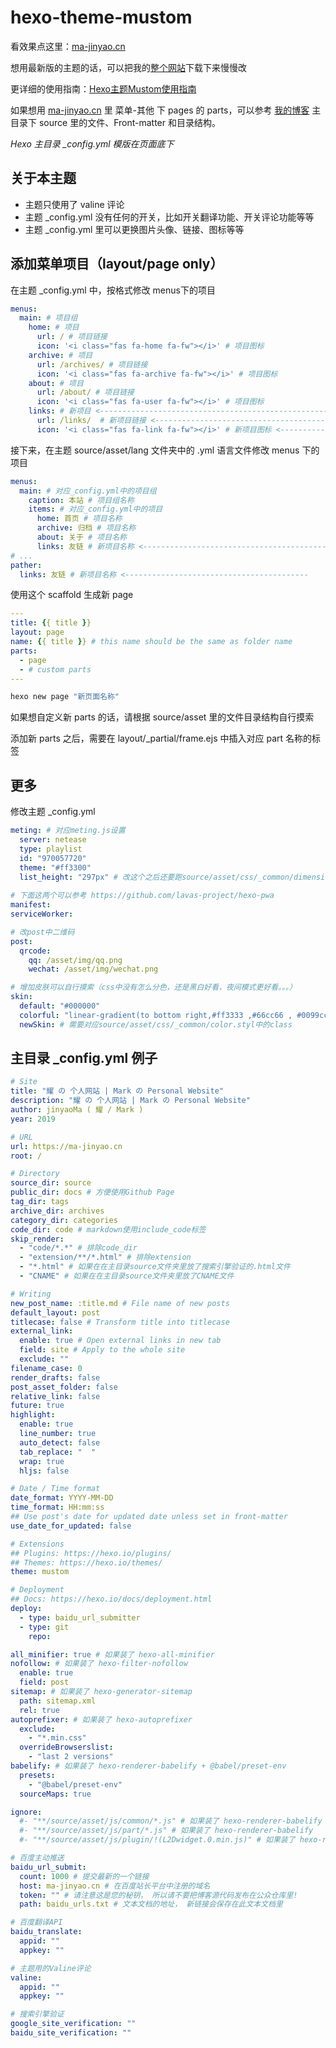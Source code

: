 # hexo-theme-mustom

看效果点这里：[ma-jinyao.cn](//ma-jinyao.cn)

想用最新版的主题的话，可以把我的[整个网站](//github.com/jinyaoMa/ma-jinyao.cn)下载下来慢慢改

更详细的使用指南：[Hexo主题Mustom使用指南](//ma-jinyao.cn/posts/49651/)

如果想用 [ma-jinyao.cn](//ma-jinyao.cn) 里 菜单-其他 下 pages 的 parts，可以参考 [我的博客](https://github.com/jinyaoMa/ma-jinyao.cn) 主目录下 source 里的文件、Front-matter 和目录结构。

_Hexo 主目录 \_config.yml 模版在页面底下_

## 关于本主题

- 主题只使用了 valine 评论
- 主题 _config.yml 没有任何的开关，比如开关翻译功能、开关评论功能等等
- 主题 _config.yml 里可以更换图片头像、链接、图标等等

## 添加菜单项目（layout/page only）

在主题 _config.yml 中，按格式修改 menus下的项目

``` yaml
menus:
  main: # 项目组
    home: # 项目
      url: / # 项目链接
      icon: '<i class="fas fa-home fa-fw"></i>' # 项目图标
    archive: # 项目
      url: /archives/ # 项目链接
      icon: '<i class="fas fa-archive fa-fw"></i>' # 项目图标
    about: # 项目
      url: /about/ # 项目链接
      icon: '<i class="fas fa-user fa-fw"></i>' # 项目图标
    links: # 新项目 <----------------------------------------------------
      url: /links/  # 新项目链接 <----------------------------------------
      icon: '<i class="fas fa-link fa-fw"></i>' # 新项目图标 <------------
```

接下来，在主题 source/asset/lang 文件夹中的 .yml 语言文件修改 menus 下的项目

``` yaml
menus:
  main: # 对应_config.yml中的项目组
    caption: 本站 # 项目组名称
    items: # 对应_config.yml中的项目
      home: 首页 # 项目名称
      archive: 归档 # 项目名称
      about: 关于 # 项目名称
      links: 友链 # 新项目名称 <-----------------------------------------
# ...
pather:
  links: 友链 # 新项目名称 <-----------------------------------------
```

使用这个 scaffold 生成新 page

``` yaml
---
title: {{ title }}
layout: page
name: {{ title }} # this name should be the same as folder name
parts: 
  - page
  - # custom parts
---
```

``` bash
hexo new page "新页面名称"
```

如果想自定义新 parts 的话，请根据 source/asset 里的文件目录结构自行摸索

添加新 parts 之后，需要在 layout/_partial/frame.ejs 中插入对应 part 名称的标签

## 更多

修改主题 _config.yml
``` yaml
meting: # 对应meting.js设置
  server: netease
  type: playlist
  id: "970057720"
  theme: "#ff3300"
  list_height: "297px" # 改这个之后还要跑source/asset/css/_common/dimension.styl里改$audioplayer_list_height
  
# 下面这两个可以参考 https://github.com/lavas-project/hexo-pwa
manifest:
serviceWorker:

# 改post中二维码
post:
  qrcode:
    qq: /asset/img/qq.png
    wechat: /asset/img/wechat.png

# 增加皮肤可以自行摸索（css中没有怎么分色，还是黑白好看，夜间模式更好看。。。）
skin:
  default: "#000000"
  colorful: "linear-gradient(to bottom right,#ff3333 ,#66cc66 , #0099cc)"
  newSkin: # 需要对应source/asset/css/_common/color.styl中的class
```

## 主目录 _config.yml 例子

``` yaml
# Site
title: "耀 の 个人网站 | Mark の Personal Website"
description: "耀 の 个人网站 | Mark の Personal Website"
author: jinyaoMa ( 耀 / Mark )
year: 2019

# URL
url: https://ma-jinyao.cn
root: /

# Directory
source_dir: source
public_dir: docs # 方便使用Github Page
tag_dir: tags
archive_dir: archives
category_dir: categories
code_dir: code # markdown使用include_code标签
skip_render:
  - "code/*.*" # 排除code_dir
  - "extension/**/*.html" # 排除extension
  - "*.html" # 如果在在主目录source文件夹里放了搜索引擎验证的.html文件
  - "CNAME" # 如果在在主目录source文件夹里放了CNAME文件

# Writing
new_post_name: :title.md # File name of new posts
default_layout: post
titlecase: false # Transform title into titlecase
external_link:
  enable: true # Open external links in new tab
  field: site # Apply to the whole site
  exclude: ""
filename_case: 0
render_drafts: false
post_asset_folder: false
relative_link: false
future: true
highlight:
  enable: true
  line_number: true
  auto_detect: false
  tab_replace: "  "
  wrap: true
  hljs: false

# Date / Time format
date_format: YYYY-MM-DD
time_format: HH:mm:ss
## Use post's date for updated date unless set in front-matter
use_date_for_updated: false

# Extensions
## Plugins: https://hexo.io/plugins/
## Themes: https://hexo.io/themes/
theme: mustom

# Deployment
## Docs: https://hexo.io/docs/deployment.html
deploy:
  - type: baidu_url_submitter
  - type: git
    repo:

all_minifier: true # 如果装了 hexo-all-minifier
nofollow: # 如果装了 hexo-filter-nofollow
  enable: true
  field: post
sitemap: # 如果装了 hexo-generator-sitemap
  path: sitemap.xml
  rel: true
autoprefixer: # 如果装了 hexo-autoprefixer
  exclude:
    - "*.min.css"
  overrideBrowserslist:
    - "last 2 versions"
babelify: # 如果装了 hexo-renderer-babelify + @babel/preset-env
  presets:
    - "@babel/preset-env"
  sourceMaps: true

ignore:
  #- "**/source/asset/js/common/*.js" # 如果装了 hexo-renderer-babelify
  #- "**/source/asset/js/part/*.js" # 如果装了 hexo-renderer-babelify
  #- "**/source/asset/js/plugin/!(L2Dwidget.0.min.js)" # 如果装了 hexo-renderer-babelify

# 百度主动推送
baidu_url_submit:
  count: 1000 # 提交最新的一个链接
  host: ma-jinyao.cn # 在百度站长平台中注册的域名
  token: "" # 请注意这是您的秘钥， 所以请不要把博客源代码发布在公众仓库里!
  path: baidu_urls.txt # 文本文档的地址， 新链接会保存在此文本文档里

# 百度翻译API
baidu_translate:
  appid: ""
  appkey: ""

# 主题用的Valine评论
valine:
  appid: ""
  appkey: ""

# 搜索引擎验证
google_site_verification: ""
baidu_site_verification: ""

```
